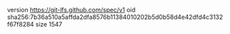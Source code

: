 version https://git-lfs.github.com/spec/v1
oid sha256:7b36a510a5affda2dfa8576b11384010202b5d0b58d4e42dfd4c3132f67f8284
size 1547
